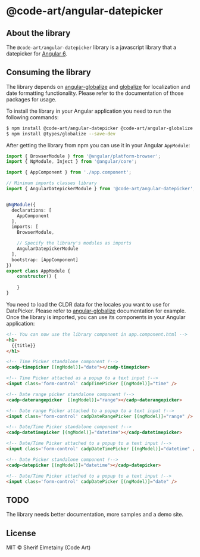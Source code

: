 # @code-art/angular-datepicker

## About the library

The ```@code-art/angular-datepicker``` library is a javascript library that a datepicker for [Angular 6](https://angular.io). 

## Consuming the library

The library depends on [angular-globalize](https://github.com/sherif-elmetainy/angular-globalize) and [globalize](https://github.com/globalizejs/globalize) for localization and date formatting functionality. Please refer to the documentation of those packages for usage.

To install the library in your Angular application you need to run the following commands:

```bash
$ npm install @code-art/angular-datepicker @code-art/angular-globalize globalize cldr cldr-data --save
$ npm install @types/globalize --save-dev
```

After getting the library from npm you can use it in your Angular `AppModule`:

```typescript
import { BrowserModule } from '@angular/platform-browser';
import { NgModule, Inject } from '@angular/core';

import { AppComponent } from './app.component';

// Minimum imports classes library
import { AngularDatepickerModule } from '@code-art/angular-datepicker';


@NgModule({
  declarations: [
    AppComponent
  ],
  imports: [
    BrowserModule,

    // Specify the library's modules as imports
    AngularDatepickerModule
  ],
  bootstrap: [AppComponent]
})
export class AppModule { 
    constructor() {
        
    }
}
```
You need to load the CLDR data for the locales you want to use for DatePicker. Please refer to [angular-globalize](https://github.com/sherif-elmetainy/angular-globalize) documentation for example. Once the library is imported, you can use its components in your Angular application:

```html
<!-- You can now use the library component in app.component.html -->
<h1>
  {{title}}
</h1>

<!-- Time Picker standalone component !-->
<cadp-timepicker [(ngModel)]="date"></cadp-timepicker>

<!-- Time Picker attached as a popup to a text input !-->
<input class='form-control' cadpTimePicker [(ngModel)]="time" />

<!-- Date range picker standalone component !-->
<cadp-daterangepicker  [(ngModel)]="range"></cadp-daterangepicker>

<!-- Date range Picker attached to a popup to a text input !-->
<input class='form-control' cadpDateRangePicker [(ngModel)]="range" />

<!-- Date/Time Picker standalone component !-->
<cadp-datetimepicker [(ngModel)]="datetime"></cadp-datetimepicker>

<!-- Date/Time Picker attached to a popup to a text input !-->
<input class='form-control' cadpDateTimePicker [(ngModel)]="datetime" />

<!-- Date Picker standalone component !-->
<cadp-datepicker [(ngModel)]="datetime"></cadp-datepicker>

<!-- Date/Time Picker attached to a popup to a text input !-->
<input class='form-control' cadpDatePicker [(ngModel)]="date" />
``` 


## TODO

The library needs better documentation, more samples and a demo site. 

## License

MIT © Sherif Elmetainy \(Code Art\)
